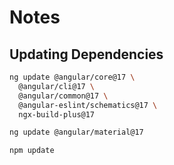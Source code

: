 # Notes

## Updating Dependencies

```bash
ng update @angular/core@17 \
  @angular/cli@17 \
  @angular/common@17 \
  @angular-eslint/schematics@17 \
  ngx-build-plus@17

ng update @angular/material@17

npm update
```
